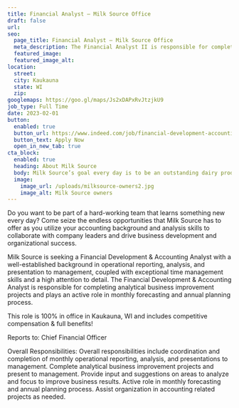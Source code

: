 ```yaml
---
title: Financial Analyst – Milk Source Office
draft: false
url: 
seo:
  page_title: Financial Analyst – Milk Source Office
  meta_description: The Financial Analyst II is responsible for completing analytical business improvement projects and plays an active role in monthly forecasting and annual planning process. This role reports to the Milk Source Office and includes competitive compensation & full benefits!
  featured_image: 
  featured_image_alt:
location:
  street:   
  city: Kaukauna
  state: WI
  zip:
googlemaps: https://goo.gl/maps/Js2xDAPxRvJtzjkU9
job_type: Full Time
date: 2023-02-01
button:
  enabled: true
  button_url: https://www.indeed.com/job/financial-development-accounting-analyst-919771974d7eaf29
  button_text: Apply Now
  open_in_new_tab: true
cta_block:
  enabled: true
  heading: About Milk Source
  body: Milk Source’s goal every day is to be an outstanding dairy producer through quality care of animals, sustainable practices, environmental accountability and constant attention to detail. We are proud of our honest and considerate work force, and have earned a reputation as an outstanding place to work.
  image:
    image_url: /uploads/milksource-owners2.jpg
    image_alt: Milk Source owners
---
```


Do you want to be part of a hard-working team that learns something new every day? Come seize the endless opportunities that Milk Source has to offer as you utilize your accounting background and analysis skills to collaborate with company leaders and drive business development and organizational success.

Milk Source is seeking a Financial Development & Accounting Analyst with a well-established background in operational reporting, analysis, and presentation to management, coupled with exceptional time management skills and a high attention to detail. The Financial Development & Accounting Analyst is responsible for completing analytical business improvement projects and plays an active role in monthly forecasting and annual planning process.

This role is 100% in office in Kaukauna, WI and includes competitive compensation & full benefits!

Reports to: Chief Financial Officer

Overall Responsibilities: Overall responsibilities include coordination and completion of monthly operational reporting, analysis, and presentations to management. Complete analytical business improvement projects and present to management. Provide input and suggestions on areas to analyze and focus to improve business results. Active role in monthly forecasting and annual planning process. Assist organization in accounting related projects as needed.